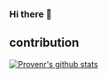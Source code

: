 ### Hi there 👋

<!--
**Provenr/Provenr** is a ✨ _special_ ✨ repository because its `README.md` (this file) appears on your GitHub profile.

Here are some ideas to get you started:

- 🔭 I’m currently working on ...
- 🌱 I’m currently learning ...
- 👯 I’m looking to collaborate on ...
- 🤔 I’m looking for help with ...
- 💬 Ask me about ...
- 📫 How to reach me: ...
- 😄 Pronouns: ...
- ⚡ Fun fact: ...
-->


## contribution

[![Provenr's github stats](https://github-readme-stats.vercel.app/api?username=Provenr&show_icons=true&title_color=fff&icon_color=79ff97&text_color=9f9f9f&bg_color=151515)](https://github.com/Provenr)
